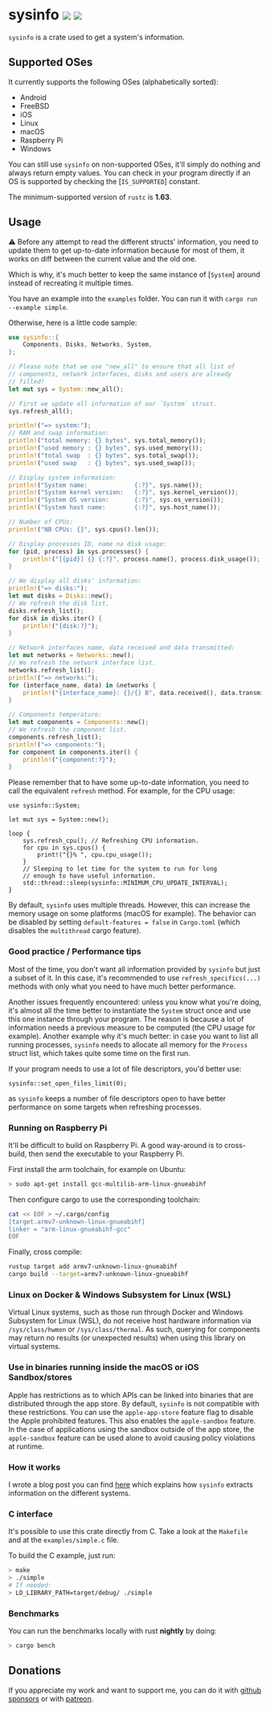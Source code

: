 # sysinfo [![][img_crates]][crates] [![][img_doc]][doc]

`sysinfo` is a crate used to get a system's information.

## Supported OSes

It currently supports the following OSes (alphabetically sorted):

 * Android
 * FreeBSD
 * iOS
 * Linux
 * macOS
 * Raspberry Pi
 * Windows

You can still use `sysinfo` on non-supported OSes, it'll simply do nothing and always return
empty values. You can check in your program directly if an OS is supported by checking the
[`IS_SUPPORTED`] constant.

The minimum-supported version of `rustc` is **1.63**.

## Usage

⚠️ Before any attempt to read the different structs' information, you need to update them to
get up-to-date information because for most of them, it works on diff between the current value
and the old one.

Which is why, it's much better to keep the same instance of [`System`] around instead of
recreating it multiple times.

You have an example into the `examples` folder. You can run it with `cargo run --example simple`.

Otherwise, here is a little code sample:

```rust
use sysinfo::{
    Components, Disks, Networks, System,
};

// Please note that we use "new_all" to ensure that all list of
// components, network interfaces, disks and users are already
// filled!
let mut sys = System::new_all();

// First we update all information of our `System` struct.
sys.refresh_all();

println!("=> system:");
// RAM and swap information:
println!("total memory: {} bytes", sys.total_memory());
println!("used memory : {} bytes", sys.used_memory());
println!("total swap  : {} bytes", sys.total_swap());
println!("used swap   : {} bytes", sys.used_swap());

// Display system information:
println!("System name:             {:?}", sys.name());
println!("System kernel version:   {:?}", sys.kernel_version());
println!("System OS version:       {:?}", sys.os_version());
println!("System host name:        {:?}", sys.host_name());

// Number of CPUs:
println!("NB CPUs: {}", sys.cpus().len());

// Display processes ID, name na disk usage:
for (pid, process) in sys.processes() {
    println!("[{pid}] {} {:?}", process.name(), process.disk_usage());
}

// We display all disks' information:
println!("=> disks:");
let mut disks = Disks::new();
// We refresh the disk list.
disks.refresh_list();
for disk in disks.iter() {
    println!("{disk:?}");
}

// Network interfaces name, data received and data transmitted:
let mut networks = Networks::new();
// We refresh the network interface list.
networks.refresh_list();
println!("=> networks:");
for (interface_name, data) in &networks {
    println!("{interface_name}: {}/{} B", data.received(), data.transmitted());
}

// Components temperature:
let mut components = Components::new();
// We refresh the component list.
components.refresh_list();
println!("=> components:");
for component in components.iter() {
    println!("{component:?}");
}
```

Please remember that to have some up-to-date information, you need to call the equivalent
`refresh` method. For example, for the CPU usage:

```rust,no_run
use sysinfo::System;

let mut sys = System::new();

loop {
    sys.refresh_cpu(); // Refreshing CPU information.
    for cpu in sys.cpus() {
        print!("{}% ", cpu.cpu_usage());
    }
    // Sleeping to let time for the system to run for long
    // enough to have useful information.
    std::thread::sleep(sysinfo::MINIMUM_CPU_UPDATE_INTERVAL);
}
```

By default, `sysinfo` uses multiple threads. However, this can increase the memory usage on some
platforms (macOS for example). The behavior can be disabled by setting `default-features = false`
in `Cargo.toml` (which disables the `multithread` cargo feature).

### Good practice / Performance tips

Most of the time, you don't want all information provided by `sysinfo` but just a subset of it.
In this case, it's recommended to use `refresh_specifics(...)` methods with only what you need
to have much better performance.

Another issues frequently encountered: unless you know what you're doing, it's almost all the
time better to instantiate the `System` struct once and use this one instance through your
program. The reason is because a lot of information needs a previous measure to be computed
(the CPU usage for example). Another example why it's much better: in case you want to list
all running processes, `sysinfo` needs to allocate all memory for the `Process` struct list,
which takes quite some time on the first run.

If your program needs to use a lot of file descriptors, you'd better use:

```rust,no_run
sysinfo::set_open_files_limit(0);
```

as `sysinfo` keeps a number of file descriptors open to have better performance on some
targets when refreshing processes.

### Running on Raspberry Pi

It'll be difficult to build on Raspberry Pi. A good way-around is to cross-build, then send the
executable to your Raspberry Pi.

First install the arm toolchain, for example on Ubuntu:

```bash
> sudo apt-get install gcc-multilib-arm-linux-gnueabihf
```

Then configure cargo to use the corresponding toolchain:

```bash
cat << EOF > ~/.cargo/config
[target.armv7-unknown-linux-gnueabihf]
linker = "arm-linux-gnueabihf-gcc"
EOF
```

Finally, cross compile:

```bash
rustup target add armv7-unknown-linux-gnueabihf
cargo build --target=armv7-unknown-linux-gnueabihf
```

### Linux on Docker & Windows Subsystem for Linux (WSL)

Virtual Linux systems, such as those run through Docker and Windows Subsystem for Linux (WSL), do
not receive host hardware information via `/sys/class/hwmon` or `/sys/class/thermal`. As such,
querying for components may return no results (or unexpected results) when using this library on
virtual systems.

### Use in binaries running inside the macOS or iOS Sandbox/stores

Apple has restrictions as to which APIs can be linked into binaries that are distributed through the app store.
By default, `sysinfo` is not compatible with these restrictions. You can use the `apple-app-store`
feature flag to disable the Apple prohibited features. This also enables the `apple-sandbox` feature. 
In the case of applications using the sandbox outside of the app store, the `apple-sandbox` feature 
can be used alone to avoid causing policy violations at runtime.

### How it works

I wrote a blog post you can find [here][sysinfo-blog] which explains how `sysinfo` extracts information
on the different systems.

[sysinfo-blog]: https://blog.guillaume-gomez.fr/articles/2021-09-06+sysinfo%3A+how+to+extract+systems%27+information

### C interface

It's possible to use this crate directly from C. Take a look at the `Makefile` and at the
`examples/simple.c` file.

To build the C example, just run:

```bash
> make
> ./simple
# If needed:
> LD_LIBRARY_PATH=target/debug/ ./simple
```

### Benchmarks

You can run the benchmarks locally with rust **nightly** by doing:

```bash
> cargo bench
```

## Donations

If you appreciate my work and want to support me, you can do it with
[github sponsors](https://github.com/sponsors/GuillaumeGomez) or with
[patreon](https://www.patreon.com/GuillaumeGomez).

[img_crates]: https://img.shields.io/crates/v/sysinfo.svg
[img_doc]: https://img.shields.io/badge/rust-documentation-blue.svg

[crates]: https://crates.io/crates/sysinfo
[doc]: https://docs.rs/sysinfo/

